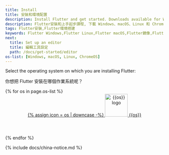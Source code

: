 ```yaml
---
title: Install
title: 安裝和環境配置
description: Install Flutter and get started. Downloads available for Windows, macOS, Linux, and ChromeOS operating systems.
description: Flutter安裝和上手起步課程, 下載 Windows、macOS、Linux 和 ChromeOS 系統的 Flutter SDK。
tags: Flutter安裝,Flutter環境搭建
keywords: Flutter Windows,Flutter Linux,Flutter macOS,Flutter鏡像,Flutter使用課程
next:
  title: Set up an editor
  title: 編輯工具設定
  path: /docs/get-started/editor
os-list: [Windows, macOS, Linux, ChromeOS]
---
```


Select the operating system on which you are installing Flutter:

你想把 Flutter 安裝在哪個作業系統呢？

<div class="card-deck mb-8">
{% for os in page.os-list %}
  <a class="card" id="install-{{os | remove: ' ' | downcase}}" href="{{site.url}}/get-started/install/{{os | remove: ' ' | downcase}}">
    <div class="card-body">
      <header class="card-title text-center m-0">
        <span class="d-block h1">
          {% assign icon = os | downcase -%}
            <img src="/assets/images/docs/brand-svg/{{icon}}.svg" width="72" height="72" aria-hidden="true" alt="{{os}} logo"> 
        </span>
        <span class="text-muted text-nowrap">{{os}}</span>
      </header>
    </div>
  </a>
{% endfor %}
</div>

{% include docs/china-notice.md %}
